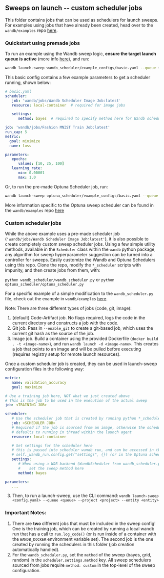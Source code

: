 ## Sweeps on launch -- custom scheduler jobs

This folder contains jobs that can be used as schedulers for launch sweeps. For examples using jobs that have already been created, head over to the `wandb/examples` repo [here](https://github.com/wandb/examples/tree/master/examples/launch/launch-sweeps).

### Quickstart using premade jobs

To run an example using the Wandb sweep logic, **ensure the target launch queue is active** (more info [here](https://docs.wandb.ai/guides/launch/quickstart)), and run:

```bash
wandb launch-sweep wandb_scheduler/example_configs/basic.yaml --queue <queue> --project <project> --entity <entity>
```

This basic config contains a few example parameters to get a scheduler running, shown below: 

```yaml
# basic.yaml
scheduler:
   job: 'wandb/jobs/Wandb Scheduler Image Job:latest'
   resource: local-container  # required for image jobs

   settings:
      method: bayes  # required to specify method here for Wandb scheduler 

job: 'wandb/jobs/Fashion MNIST Train Job:latest'
run_cap: 5
metric:
  goal: minimize
  name: loss

parameters:
   epochs:
      values: [10, 25, 100]
   learning_rate:
      min: 0.00001
      max: 1.0
```

Or, to run the pre-made Optuna Scheduler job, run: 

```bash
wandb launch-sweep optuna_scheduler/example_configs/basic.yaml --queue <queue> --project <project> --entity <entity>
```

More information specific to the Optuna sweep scheduler can be found in the `wandb/examples` repo [here](https://github.com/wandb/examples/tree/master/examples/launch/launch-sweeps/optuna-scheduler)

### Custom scheduler jobs

While the above example uses a pre-made scheduler job (`'wandb/jobs/Wandb Scheduler Image Job:latest'`), it is also possible to create completely custom sweep scheduler jobs. Using a few simple utility methods, available in the `Scheduler` class within the `wandb` python package, any algorithm for sweep hyperparameter suggestion can be turned into a controller for sweeps. Easily customize the Wandb and Optuna Schedulers using this repo. Clone the repo, modify the `*_scheduler` scripts with impunity, and then create jobs from them, with:

`python wandb_scheduler/wandb_scheduler.py` or `python optuna_scheduler/optuna_scheduler.py`

For a specific example of a simple modification to the `wandb_scheduler.py` file, check out the example in `wandb/examples` [here](https://github.com/wandb/examples/tree/master/examples/launch/launch-sweeps/custom-scheduler).

Note: There are three different types of jobs (code, git, image):
1. (default) Code-Artifact job. No flags required, logs the code in the current directory and constructs a job with the code.
2. Git job. Pass in `--enable_git` to create a git-based job, which uses the current git hash as the source of the job.
3. Image job. Build a container using the provided Dockerfile (`docker build . -t <image-name>`), and run `wandb launch -d <image-name>`. This creates a job that points to an image and will be pulled before executing (requires registry setup for remote launch resources).

Once a custom scheduler job is created, they can be used in launch-sweep configuration files in the following way:

```yaml
metric:
   name: validation_accuracy
   goal: maximize

# Use a training job here, NOT what we just created above
# This is the job to be used in the execution of the actual sweep
job: <TRAINING JOB>

scheduler:
   # Use the scheduler job that is created by running python *_scheduler.py
   job: <SCHEDULER JOB>
   # Required if the job is sourced from an image, otherwise the scheduler
   # defaults to running in thread within the launch agent
   resource: local-container

   # Set settings for the scheduler here
   # this is passed into scheduler wandb run, and can be accessed in the scheduler with
   # self._wandb_run.config.get("settings", {}) (or in the Optuna scheduler self._optuna_config)
   settings:
      # When using a W&B backend (WandbScheduler from wandb_scheduler.py)
      #    set the sweep method here
      method: bayes

parameters:
   ...
```

3. Then, to run a launch-sweep, use the CLI command: 
   `wandb launch-sweep <config.yaml> --queue <queue> --project <project> --entity <entity>`

### Important Notes: 

1. There are **two** different jobs that must be included in the sweep config! One is the training job, which can be created by running a local wandb run that has a call to `run.log_code()` (or is run inside of a container with the `WANDB_DOCKER` environment variable set). The second job is the one created by running the schedulers in this folder (job creation automatically handled). 
2. For the `wandb_scheduler.py`, set the `method` of the sweep (bayes, grid, random) in the `scheduler.settings.method` key. All sweep schedulers sourced from jobs require `method: custom` in the top-level of the sweep configuration.

